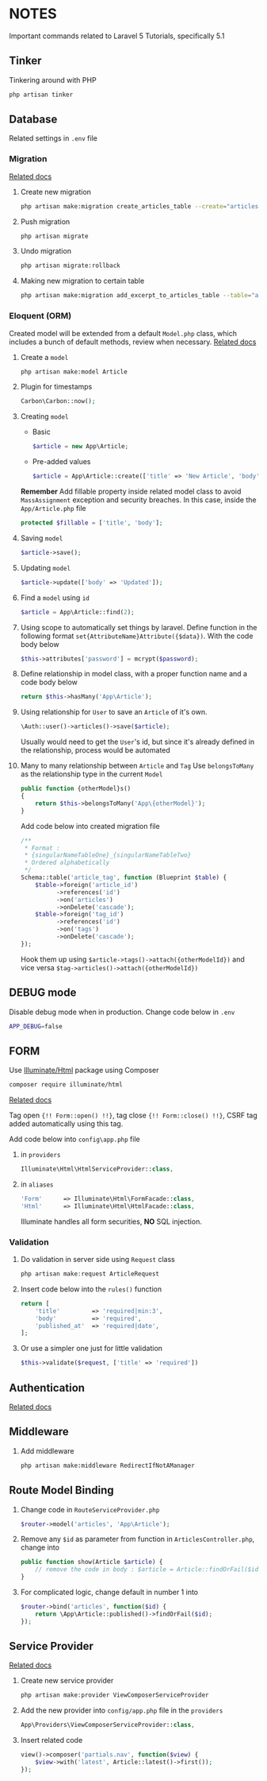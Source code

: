 # NOTES
Important commands related to Laravel 5 Tutorials, specifically 5.1

## Tinker
Tinkering around with PHP
```BASH
php artisan tinker
```

## Database
Related settings in `.env` file

### Migration
[Related docs](http://laravel.com/docs/5.1/migrations)

1.  Create new migration
    ```BASH
    php artisan make:migration create_articles_table --create="articles"
    ```

2.  Push migration
    ```BASH
    php artisan migrate
    ```

3.  Undo migration
    ```BASH
    php artisan migrate:rollback
    ```

4.  Making new migration to certain table
    ```BASH
    php artisan make:migration add_excerpt_to_articles_table --table="articles"
    ```

### Eloquent (ORM)
Created model will be extended from a default `Model.php` class, which includes a bunch of default methods, review when necessary.
[Related docs](http://laravel.com/docs/5.1/eloquent)

1.  Create a `model`
    ```BASH
    php artisan make:model Article
    ```
2.  Plugin for timestamps
    ```PHP
    Carbon\Carbon::now();
    ```
3.  Creating `model`
    *  Basic
        ```PHP
        $article = new App\Article;
        ```
    *  Pre-added values
        ```PHP
        $article = App\Article::create(['title' => 'New Article', 'body' = > 'New body']);
        ```
    **Remember**
    Add fillable property inside related model class to avoid `MassAssignment` exception and security breaches. In this case, inside the `App/Article.php` file
    ```PHP
    protected $fillable = ['title', 'body'];
    ```
4.  Saving `model`

    ```PHP
    $article->save();
    ```
5.  Updating `model`
    ```PHP
    $article->update(['body' => 'Updated']);
    ```
6.  Find a `model` using `id`
    ```PHP
    $article = App\Article::find(2);
    ```
7.  Using scope to automatically set things by laravel. Define function in the following format ```set{AttributeName}Attribute({$data})```. With the code body below
    ```PHP
    $this->attributes['password'] = mcrypt($password);
    ```
8.  Define relationship in model class, with a proper function name and a code body below
    ```PHP
    return $this->hasMany('App\Article');
    ```
9.  Using relationship for `User` to save an `Article` of it's own.
    ```PHP
    \Auth::user()->articles()->save($article);
    ```
    Usually would need to get the `User`'s id, but since it's already defined in the relationship, process would be automated
10. Many to many relationship between `Article` and `Tag`
    Use `belongsToMany` as the relationship type in the current `Model`
    ```PHP
    public function {otherModel}s()
    {
        return $this->belongsToMany('App\{otherModel}');
    }
    ```
    Add code below into created migration file
    ```PHP
    /**
     * Format :
     * {singularNameTableOne}_{singularNameTableTwo}
     * Ordered alphabetically
     */
    Schema::table('article_tag', function (Blueprint $table) {
        $table->foreign('article_id')
              ->references('id')
              ->on('articles')
              ->onDelete('cascade');
        $table->foreign('tag_id')
              ->references('id')
              ->on('tags')
              ->onDelete('cascade');
    });
    ```
    Hook them up using `$article->tags()->attach({otherModelId})` and vice versa `$tag->articles()->attach({otherModelId})`

## DEBUG mode
Disable debug mode when in production. Change code below in `.env`
```BASH
APP_DEBUG=false
```

## FORM
Use [Illuminate/Html](https://github.com/illuminate/html) package using Composer
```BASH
composer require illuminate/html
```

[Related docs](http://laravelcollective.com/docs/5.1/html)

Tag open `{!! Form::open() !!}`, tag close `{!! Form::close() !!}`, CSRF tag added automatically using this tag.

Add code below into ```config\app.php``` file
1.  in `providers`
    ```PHP
    Illuminate\Html\HtmlServiceProvider::class,
    ```
2.  in `aliases`
    ```PHP
    'Form'      => Illuminate\Html\FormFacade::class,
    'Html'      => Illuminate\Html\HtmlFacade::class,
    ```
    Illuminate handles all form securities, **NO** SQL injection.

### Validation
1.  Do validation in server side using `Request` class
    ```PHP
    php artisan make:request ArticleRequest
    ```
2.  Insert code below into the `rules()` function
    ```PHP
    return [
        'title'         => 'required|min:3',
        'body'          => 'required',
        'published_at'  => 'required|date',
    ];
    ```
3.  Or use a simpler one just for little validation
    ```PHP
    $this->validate($request, ['title' => 'required'])
    ```

## Authentication
[Related docs](http://laravel.com/docs/5.1/authentication)

## Middleware
1.  Add middleware
    ```BASH
    php artisan make:middleware RedirectIfNotAManager
    ```

## Route Model Binding
1.  Change code in `RouteServiceProvider.php`
    ```PHP
    $router->model('articles', 'App\Article');
    ```
2.  Remove any `$id` as parameter from function in `ArticlesController.php`, change into
    ```PHP
    public function show(Article $article) {
        // remove the code in body : $article = Article::findOrFail($id);
    }
    ```
3.  For complicated logic, change default in number 1 into
    ```PHP
    $router->bind('articles', function($id) {
        return \App\Article::published()->findOrFail($id);
    });
    ```

## Service Provider
[Related docs](http://laravel.com/docs/5.1/container)
1.  Create new service provider
    ```PHP
    php artisan make:provider ViewComposerServiceProvider
    ```
2.  Add the new provider into `config/app.php` file in the `providers`
    ```PHP
    App\Providers\ViewComposerServiceProvider::class,
    ```
3.  Insert related code
    ```PHP
    view()->composer('partials.nav', function($view) {
        $view->with('latest', Article::latest()->first());
    });
    ```

